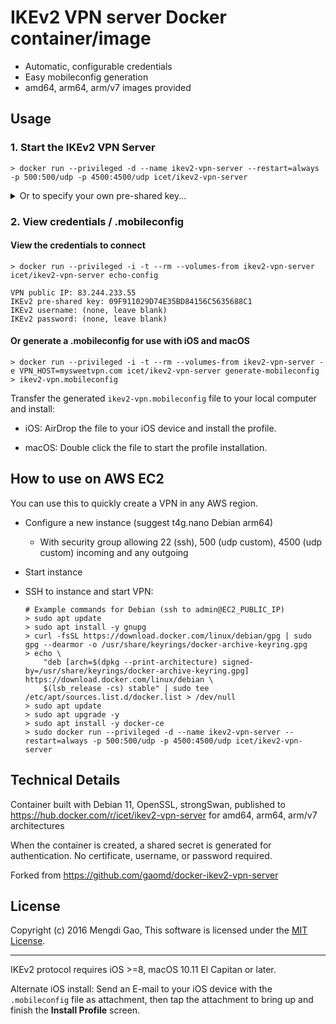 # IKEv2 VPN server Docker container/image

- Automatic, configurable credentials
- Easy mobileconfig generation
- amd64, arm64, arm/v7 images provided

## Usage

### 1. Start the IKEv2 VPN Server

    > docker run --privileged -d --name ikev2-vpn-server --restart=always -p 500:500/udp -p 4500:4500/udp icet/ikev2-vpn-server

<details>
<summary>Or to specify your own pre-shared key...</summary>
    
Use the `VPN_PSK` environment variable (>=32 characters please) like this:

    > docker run --privileged -d --name ikev2-vpn-server --restart=always -p 500:500/udp -p 4500:4500/udp -e VPN_PSK=09F911029D74E35BD84156C5635688C1 icet/ikev2-vpn-server
</details>

### 2. View credentials / .mobileconfig

#### View the credentials to connect

    > docker run --privileged -i -t --rm --volumes-from ikev2-vpn-server icet/ikev2-vpn-server echo-config

    VPN public IP: 83.244.233.55
    IKEv2 pre-shared key: 09F911029D74E35BD84156C5635688C1
    IKEv2 username: (none, leave blank)
    IKEv2 password: (none, leave blank)

#### Or generate a .mobileconfig for use with iOS and macOS

    > docker run --privileged -i -t --rm --volumes-from ikev2-vpn-server -e VPN_HOST=mysweetvpn.com icet/ikev2-vpn-server generate-mobileconfig > ikev2-vpn.mobileconfig

Transfer the generated `ikev2-vpn.mobileconfig` file to your local computer and install:

- iOS: AirDrop the file to your iOS device and install the profile.

- macOS: Double click the file to start the profile installation.

## How to use on AWS EC2

You can use this to quickly create a VPN in any AWS region.

- Configure a new instance (suggest t4g.nano Debian arm64)
  - With security group allowing 22 (ssh), 500 (udp custom), 4500 (udp custom) incoming and any outgoing
- Start instance
- SSH to instance and start VPN:
  
      # Example commands for Debian (ssh to admin@EC2_PUBLIC_IP)
      > sudo apt update
      > sudo apt install -y gnupg
      > curl -fsSL https://download.docker.com/linux/debian/gpg | sudo gpg --dearmor -o /usr/share/keyrings/docker-archive-keyring.gpg
      > echo \
          "deb [arch=$(dpkg --print-architecture) signed-by=/usr/share/keyrings/docker-archive-keyring.gpg] https://download.docker.com/linux/debian \
          $(lsb_release -cs) stable" | sudo tee /etc/apt/sources.list.d/docker.list > /dev/null
      > sudo apt update
      > sudo apt upgrade -y
      > sudo apt install -y docker-ce
      > sudo docker run --privileged -d --name ikev2-vpn-server --restart=always -p 500:500/udp -p 4500:4500/udp icet/ikev2-vpn-server

## Technical Details

Container built with Debian 11, OpenSSL, strongSwan, published to https://hub.docker.com/r/icet/ikev2-vpn-server for amd64, arm64, arm/v7 architectures

When the container is created, a shared secret is generated for authentication. No certificate, username, or password required.

Forked from https://github.com/gaomd/docker-ikev2-vpn-server

## License

Copyright (c) 2016 Mengdi Gao, This software is licensed under the [MIT License](LICENSE).

---

IKEv2 protocol requires iOS >=8, macOS 10.11 El Capitan or later.

Alternate iOS install: Send an E-mail to your iOS device with the `.mobileconfig` file as attachment, then tap the attachment to bring up and finish the **Install Profile** screen.
